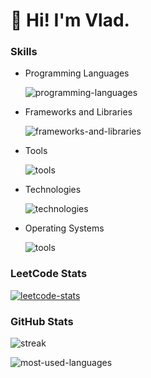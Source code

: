# 👋 Hi! I'm Vlad.

### Skills

- Programming Languages

  ![programming-languages](https://skillicons.dev/icons?i=kotlin,java,python,javascript,cpp)

- Frameworks and Libraries

  ![frameworks-and-libraries](https://skillicons.dev/icons?i=spring,django,react,nodejs)

- Tools

  ![tools](https://skillicons.dev/icons?i=vim,vscode,idea,androidstudio,github)


- Technologies

  ![technologies](https://skillicons.dev/icons?i=git,aws,arduino)
  

- Operating Systems

  ![tools](https://skillicons.dev/icons?i=apple,ubuntu,kali,windows)

### LeetCode Stats

[![leetcode-stats](https://leetcard.jacoblin.cool/SSHshadow2222?theme=dark&font=arial&cache=0)](https://leetcode.com/SSHshadow2222)

### GitHub Stats

![streak](https://github-readme-streak-stats.herokuapp.com/?user=sshshadow222&theme=dark)

![most-used-languages](https://github-readme-stats.vercel.app/api/top-langs?username=sshshadow222&show_icons=true&locale=en&layout=compact&theme=dark)

